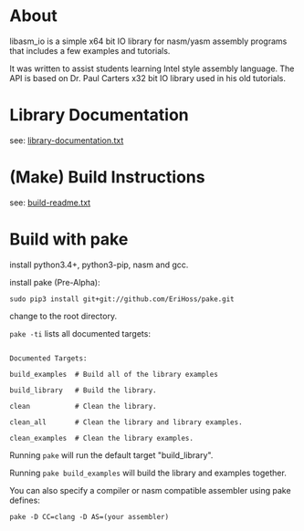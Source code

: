 # About

libasm_io is a simple x64 bit IO library for nasm/yasm assembly programs that includes a few examples and tutorials.

It was written to assist students learning Intel style assembly language.  The API is based on Dr. Paul Carters x32 bit IO library used in his old tutorials.

# Library Documentation

see: [library-documentation.txt](/library-documentation.txt)

# (Make) Build Instructions

see: [build-readme.txt](/build-readme.txt)


# Build with pake

install python3.4+, python3-pip, nasm and gcc.

install pake (Pre-Alpha):

`sudo pip3 install git+git://github.com/EriHoss/pake.git`

change to the root directory.

`pake -ti` lists all documented targets:

```

Documented Targets:

build_examples  # Build all of the library examples

build_library   # Build the library.

clean           # Clean the library.

clean_all       # Clean the library and library examples.

clean_examples  # Clean the library examples.

```

Running `pake` will run the default target "build_library".

Running `pake build_examples` will build the library and examples together.


You can also specify a compiler or nasm compatible assembler using pake defines:

`pake -D CC=clang -D AS=(your assembler)`
